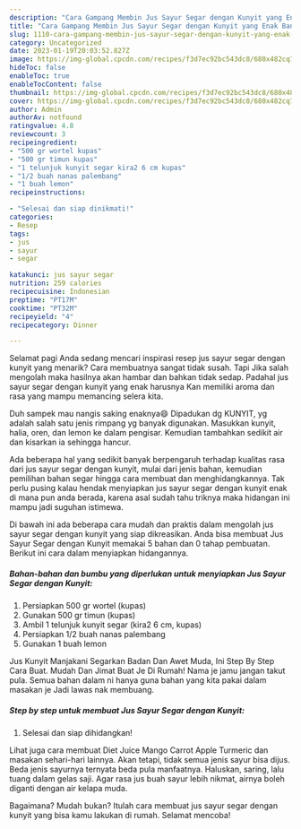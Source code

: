 ```yaml
---
description: "Cara Gampang Membin Jus Sayur Segar dengan Kunyit yang Enak Banget"
title: "Cara Gampang Membin Jus Sayur Segar dengan Kunyit yang Enak Banget"
slug: 1110-cara-gampang-membin-jus-sayur-segar-dengan-kunyit-yang-enak-banget
category: Uncategorized
date: 2023-01-19T20:03:52.827Z
image: https://img-global.cpcdn.com/recipes/f3d7ec92bc543dc8/680x482cq70/jus-sayur-segar-dengan-kunyit-foto-resep-utama.jpg
hideToc: false
enableToc: true
enableTocContent: false
thumbnail: https://img-global.cpcdn.com/recipes/f3d7ec92bc543dc8/680x482cq70/jus-sayur-segar-dengan-kunyit-foto-resep-utama.jpg
cover: https://img-global.cpcdn.com/recipes/f3d7ec92bc543dc8/680x482cq70/jus-sayur-segar-dengan-kunyit-foto-resep-utama.jpg
author: Admin
authorAv: notfound
ratingvalue: 4.8
reviewcount: 3
recipeingredient:
- "500 gr wortel kupas"
- "500 gr timun kupas"
- "1 telunjuk kunyit segar kira2 6 cm kupas"
- "1/2 buah nanas palembang"
- "1 buah lemon"
recipeinstructions:

- "Selesai dan siap dinikmati!"
categories:
- Resep
tags:
- jus
- sayur
- segar

katakunci: jus sayur segar 
nutrition: 259 calories
recipecuisine: Indonesian
preptime: "PT17M"
cooktime: "PT32M"
recipeyield: "4"
recipecategory: Dinner

---
```



Selamat pagi Anda sedang mencari inspirasi resep jus sayur segar dengan kunyit yang menarik? Cara membuatnya sangat tidak susah. Tapi Jika salah mengolah maka hasilnya akan hambar dan bahkan tidak sedap. Padahal jus sayur segar dengan kunyit yang enak harusnya Kan memiliki aroma dan rasa yang mampu memancing selera kita.


Duh sampek mau nangis saking enaknya😄 Dipadukan dg KUNYIT, yg adalah salah satu jenis rimpang yg banyak digunakan. Masukkan kunyit, halia, oren, dan lemon ke dalam pengisar. Kemudian tambahkan sedikit air dan kisarkan ia sehingga hancur.

Ada beberapa hal yang sedikit banyak berpengaruh terhadap kualitas rasa dari jus sayur segar dengan kunyit, mulai dari jenis bahan, kemudian pemilihan bahan segar hingga cara membuat dan menghidangkannya. Tak perlu pusing kalau hendak menyiapkan jus sayur segar dengan kunyit enak di mana pun anda berada, karena asal sudah tahu triknya maka hidangan ini mampu jadi suguhan istimewa.


Di bawah ini ada beberapa cara mudah dan praktis dalam mengolah jus sayur segar dengan kunyit yang siap dikreasikan. Anda bisa membuat Jus Sayur Segar dengan Kunyit memakai 5 bahan dan 0 tahap pembuatan. Berikut ini cara dalam menyiapkan hidangannya.

<!--inarticleads1-->

##### Bahan-bahan dan bumbu yang diperlukan untuk menyiapkan Jus Sayur Segar dengan Kunyit:

1. Persiapkan 500 gr wortel (kupas)
1. Gunakan 500 gr timun (kupas)
1. Ambil 1 telunjuk kunyit segar (kira2 6 cm, kupas)
1. Persiapkan 1/2 buah nanas palembang
1. Gunakan 1 buah lemon


Jus Kunyit Manjakani Segarkan Badan Dan Awet Muda, Ini Step By Step Cara Buat. Mudah Dan Jimat Buat Je Di Rumah! Nama je jamu jangan takut pula. Semua bahan dalam ni hanya guna bahan yang kita pakai dalam masakan je Jadi lawas nak membuang. 

<!--inarticleads2-->

##### Step by step untuk membuat Jus Sayur Segar dengan Kunyit:


1. Selesai dan siap dihidangkan!

Lihat juga cara membuat Diet Juice Mango Carrot Apple Turmeric dan masakan sehari-hari lainnya. Akan tetapi, tidak semua jenis sayur bisa dijus. Beda jenis sayurnya ternyata beda pula manfaatnya. Haluskan, saring, lalu tuang dalam gelas saji. Agar rasa jus buah sayur lebih nikmat, airnya boleh diganti dengan air kelapa muda. 

Bagaimana? Mudah bukan? Itulah cara membuat jus sayur segar dengan kunyit yang bisa kamu lakukan di rumah. Selamat mencoba!
